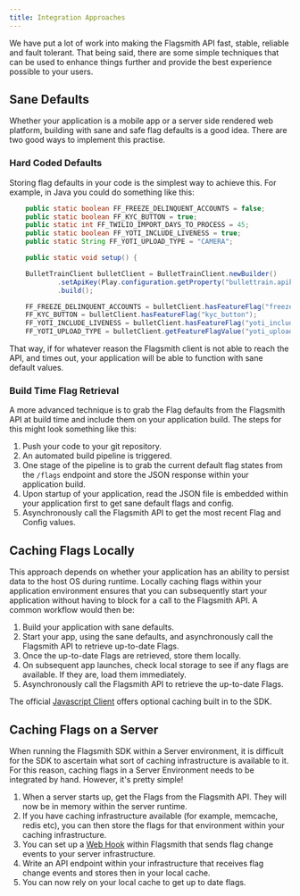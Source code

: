 ```yaml
---
title: Integration Approaches
---
```


We have put a lot of work into making the Flagsmith API fast, stable, reliable and fault tolerant. That being said,
there are some simple techniques that can be used to enhance things further and provide the best experience possible to
your users.

## Sane Defaults

Whether your application is a mobile app or a server side rendered web platform, building with sane and safe flag
defaults is a good idea. There are two good ways to implement this practise.

### Hard Coded Defaults

Storing flag defaults in your code is the simplest way to achieve this. For example, in Java you could do something like
this:

```java
    public static boolean FF_FREEZE_DELINQUENT_ACCOUNTS = false;
    public static boolean FF_KYC_BUTTON = true;
    public static int FF_TWILIO_IMPORT_DAYS_TO_PROCESS = 45;
    public static boolean FF_YOTI_INCLUDE_LIVENESS = true;
    public static String FF_YOTI_UPLOAD_TYPE = "CAMERA";

    public static void setup() {

    BulletTrainClient bulletClient = BulletTrainClient.newBuilder()
            .setApiKey(Play.configuration.getProperty("bullettrain.apikey"))
            .build();

    FF_FREEZE_DELINQUENT_ACCOUNTS = bulletClient.hasFeatureFlag("freeze_delinquent_accounts");
    FF_KYC_BUTTON = bulletClient.hasFeatureFlag("kyc_button");
    FF_YOTI_INCLUDE_LIVENESS = bulletClient.hasFeatureFlag("yoti_include_liveness");
    FF_YOTI_UPLOAD_TYPE = bulletClient.getFeatureFlagValue("yoti_upload_type");
```

That way, if for whatever reason the Flagsmith client is not able to reach the API, and times out, your application will
be able to function with sane default values.

### Build Time Flag Retrieval

A more advanced technique is to grab the Flag defaults from the Flagsmith API at build time and include them on your
application build. The steps for this might look something like this:

1. Push your code to your git repository.
2. An automated build pipeline is triggered.
3. One stage of the pipeline is to grab the current default flag states from the `/flags` endpoint and store the JSON
   response within your application build.
4. Upon startup of your application, read the JSON file is embedded within your application first to get sane default
   flags and config.
5. Asynchronously call the Flagsmith API to get the most recent Flag and Config values.

## Caching Flags Locally

This approach depends on whether your application has an ability to persist data to the host OS during runtime. Locally
caching flags within your application environment ensures that you can subsequently start your application without
having to block for a call to the Flagsmith API. A common workflow would then be:

1. Build your application with sane defaults.
2. Start your app, using the sane defaults, and asynchronously call the Flagsmith API to retrieve up-to-date Flags.
3. Once the up-to-date Flags are retrieved, store them locally.
4. On subsequent app launches, check local storage to see if any flags are available. If they are, load them
   immediately.
5. Asynchronously call the Flagsmith API to retrieve the up-to-date Flags.

The official [Javascript Client](/clients/javascript/) offers optional caching built in to the SDK.

## Caching Flags on a Server

When running the Flagsmith SDK within a Server environment, it is difficult for the SDK to ascertain what sort of
caching infrastructure is available to it. For this reason, caching flags in a Server Environment needs to be integrated
by hand. However, it's pretty simple!

1. When a server starts up, get the Flags from the Flagsmith API. They will now be in memory within the server runtime.
2. If you have caching infrastructure available (for example, memcache, redis etc), you can then store the flags for
   that environment within your caching infrastructure.
3. You can set up a [Web Hook](/advanced-use/system-administration.md#web-hooks) within Flagsmith that sends flag change
   events to your server infrastructure.
4. Write an API endpoint within your infrastructure that receives flag change events and stores then in your local
   cache.
5. You can now rely on your local cache to get up to date flags.
